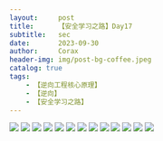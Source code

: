 ```yaml
---
layout:     post
title:      【安全学习之路】Day17
subtitle:   sec
date:       2023-09-30
author:     Corax
header-img: img/post-bg-coffee.jpeg
catalog: true
tags:
    - 【逆向工程核心原理】
    - 【逆向】
    - 【安全学习之路】
---
```


![](https://typora-1321221957.cos.ap-shanghai.myqcloud.com/image1/202311021050021.png)
![](https://typora-1321221957.cos.ap-shanghai.myqcloud.com/image1/202311021050022.png)
![](https://typora-1321221957.cos.ap-shanghai.myqcloud.com/image1/202311021050023.png)
![](https://typora-1321221957.cos.ap-shanghai.myqcloud.com/image1/202311021050024.png)
![](https://typora-1321221957.cos.ap-shanghai.myqcloud.com/image1/202311021050025.png)
![](https://typora-1321221957.cos.ap-shanghai.myqcloud.com/image1/202311021050026.png)
![](https://typora-1321221957.cos.ap-shanghai.myqcloud.com/image1/202311021050027.png)
![](https://typora-1321221957.cos.ap-shanghai.myqcloud.com/image1/202311021050028.png)
![](https://typora-1321221957.cos.ap-shanghai.myqcloud.com/image1/202311021050029.png)
![](https://typora-1321221957.cos.ap-shanghai.myqcloud.com/image1/202311021050031.png)
![](https://typora-1321221957.cos.ap-shanghai.myqcloud.com/image1/202311021050032.png)
![](https://typora-1321221957.cos.ap-shanghai.myqcloud.com/image1/202311021050033.png)
![](https://typora-1321221957.cos.ap-shanghai.myqcloud.com/image1/202311021050034.png)
